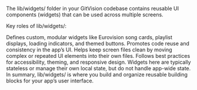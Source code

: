 The lib/widgets/ folder in your GitVision codebase contains reusable UI components (widgets) that can be used across multiple screens.

Key roles of lib/widgets/:

Defines custom, modular widgets like Eurovision song cards, playlist displays, loading indicators, and themed buttons.
Promotes code reuse and consistency in the app’s UI.
Helps keep screen files clean by moving complex or repeated UI elements into their own files.
Follows best practices for accessibility, theming, and responsive design.
Widgets here are typically stateless or manage their own local state, but do not handle app-wide state.
In summary, lib/widgets/ is where you build and organize reusable building blocks for your app’s user interface.